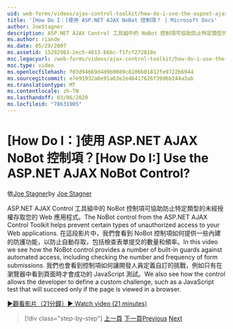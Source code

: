 ```yaml
---
uid: web-forms/videos/ajax-control-toolkit/how-do-i-use-the-aspnet-ajax-nobot-control
title: '[How Do I：]使用 ASP.NET AJAX NoBot 控制項？ | Microsoft Docs'
author: JoeStagner
description: ASP.NET AJAX Control 工具組中的 NoBot 控制項可協助防止特定類型的未經授權存取您的 Web 應用程式。 在這段影片中，我們會看到 。
ms.author: riande
ms.date: 05/29/2007
ms.assetid: 15282963-2ec5-4013-b6bc-f1fcf272818e
msc.legacyurl: /web-forms/videos/ajax-control-toolkit/how-do-i-use-the-aspnet-ajax-nobot-control
msc.type: video
ms.openlocfilehash: f03d94669d4d9b0089c8106b01812fe9722b6944
ms.sourcegitcommit: e7e91932a6e91a63e2e46417626f39d6b244a3ab
ms.translationtype: MT
ms.contentlocale: zh-TW
ms.lasthandoff: 03/06/2020
ms.locfileid: "78631905"
---
```

# <a name="how-do-i-use-the-aspnet-ajax-nobot-control"></a><span data-ttu-id="ecce4-105">[How Do I：]使用 ASP.NET AJAX NoBot 控制項？</span><span class="sxs-lookup"><span data-stu-id="ecce4-105">[How Do I:] Use the ASP.NET AJAX NoBot Control?</span></span>

<span data-ttu-id="ecce4-106">依[Joe Stagner](https://github.com/JoeStagner)</span><span class="sxs-lookup"><span data-stu-id="ecce4-106">by [Joe Stagner](https://github.com/JoeStagner)</span></span>

<span data-ttu-id="ecce4-107">ASP.NET AJAX Control 工具組中的 NoBot 控制項可協助防止特定類型的未經授權存取您的 Web 應用程式。</span><span class="sxs-lookup"><span data-stu-id="ecce4-107">The NoBot control from the ASP.NET AJAX Control Toolkit helps prevent certain types of unauthorized access to your Web applications.</span></span> <span data-ttu-id="ecce4-108">在這段影片中，我們會看到 NoBot 控制項如何提供一些內建的防護功能，以防止自動存取，包括檢查表單提交的數量和頻率。</span><span class="sxs-lookup"><span data-stu-id="ecce4-108">In this video we see how the NoBot control provides a number of built-in guards against automated access, including checking the number and frequency of form submissions.</span></span> <span data-ttu-id="ecce4-109">我們也會看到控制項如何讓開發人員定義自訂的挑戰，例如只有在瀏覽器中看到頁面時才會成功的 JavaScript 測試。</span><span class="sxs-lookup"><span data-stu-id="ecce4-109">We also see how the control allows the developer to define a custom challenge, such as a JavaScript test that will succeed only if the page is viewed in a browser.</span></span>

[<span data-ttu-id="ecce4-110">&#9654;觀看影片（21分鐘）</span><span class="sxs-lookup"><span data-stu-id="ecce4-110">&#9654; Watch video (21 minutes)</span></span>](https://channel9.msdn.com/Blogs/ASP-NET-Site-Videos/how-do-i-use-the-aspnet-ajax-nobot-control)

> [!div class="step-by-step"]
> <span data-ttu-id="ecce4-111">[上一頁](how-do-i-use-the-aspnet-ajax-mutuallyexclusive-checkbox-extender.md)
> [下一頁](how-do-i-use-the-aspnet-ajax-listsearch-extender.md)</span><span class="sxs-lookup"><span data-stu-id="ecce4-111">[Previous](how-do-i-use-the-aspnet-ajax-mutuallyexclusive-checkbox-extender.md)
[Next](how-do-i-use-the-aspnet-ajax-listsearch-extender.md)</span></span>
